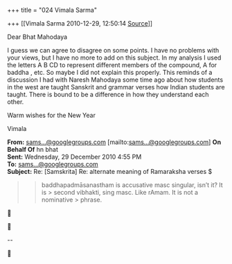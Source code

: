 +++
title = "024 Vimala Sarma"

+++
[[Vimala Sarma	2010-12-29, 12:50:14 [Source](https://groups.google.com/g/samskrita/c/DeBhdtr-xcg)]]



Dear Bhat Mahodaya

I guess we can agree to disagree on some points. I have no problems with your views, but I have no more to add on this subject. In my analysis I used the letters A B CD to represent different members of the compound, A for baddha , etc. So maybe I did not explain this properly. This reminds of a discussion I had with Naresh Mahodaya some time ago about how students in the west are taught Sanskrit and grammar verses how Indian students are taught. There is bound to be a difference in how they understand each other.

Warm wishes for the New Year

Vimala



**From:** [sams...@googlegroups.com]() \[mailto:[sams...@googlegroups.com]()\] **On Behalf Of** hn bhat  
**Sent:** Wednesday, 29 December 2010 4:55 PM  
**To:** [sams...@googlegroups.com]()  
**Subject:** Re: \[Samskrita\] Re: alternate meaning of Ramaraksha verses $



> 
> > 
> > baddhapadmāsanastham is accusative masc singular, isn’t it? It is > second vibhakti, sing masc. Like rAmam. It is not a nominative > phrase.
> > 
> > 





--  



